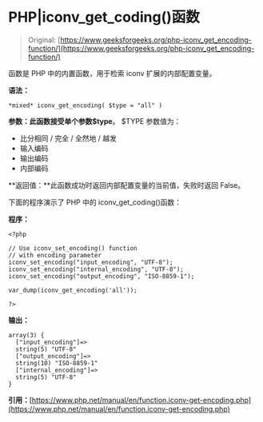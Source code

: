 # PHP|iconv_get_coding()函数

> Original: [https://www.geeksforgeeks.org/php-iconv_get_encoding-function/](https://www.geeksforgeeks.org/php-iconv_get_encoding-function/)

函数是 PHP 中的内置函数，用于检索 iconv 扩展的内部配置变量。

**语法：**

```
*mixed* iconv_get_encoding( $type = "all" )
```

**参数：**此函数接受单个参数**$type**。 $TYPE 参数值为：

*   比分相同 / 完全 / 全然地 / 越发
*   输入编码
*   输出编码
*   内部编码

**返回值：**此函数成功时返回内部配置变量的当前值，失败时返回 False。

下面的程序演示了 PHP 中的 iconv_get_coding()函数：

**程序：**

```
<?php

// Use iconv_set_encoding() function
// with encoding parameter
iconv_set_encoding("input_encoding", "UTF-8");
iconv_set_encoding("internal_encoding", "UTF-8");
iconv_set_encoding("output_encoding", "ISO-8859-1"); 

var_dump(iconv_get_encoding('all'));

?>
```

**输出：**

```
array(3) {
  ["input_encoding"]=>
  string(5) "UTF-8"
  ["output_encoding"]=>
  string(10) "ISO-8859-1"
  ["internal_encoding"]=>
  string(5) "UTF-8"
}

```

**引用：**[https://www.php.net/manual/en/function.iconv-get-encoding.php](https://www.php.net/manual/en/function.iconv-get-encoding.php)